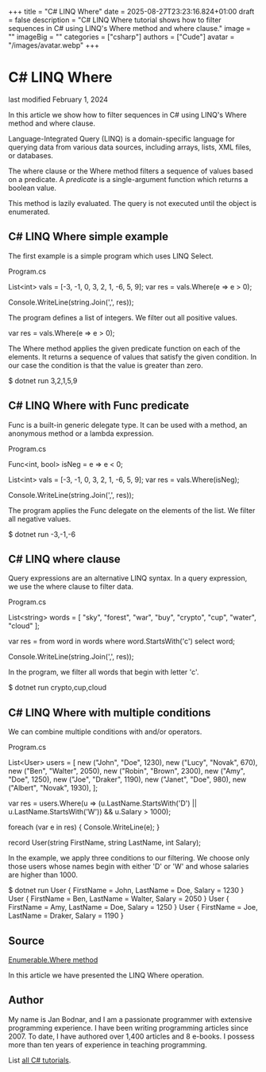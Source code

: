 +++
title = "C# LINQ Where"
date = 2025-08-27T23:23:16.824+01:00
draft = false
description = "C# LINQ Where tutorial shows how to filter sequences in C# using LINQ's Where method and where clause."
image = ""
imageBig = ""
categories = ["csharp"]
authors = ["Cude"]
avatar = "/images/avatar.webp"
+++

# C# LINQ Where

last modified February 1, 2024

 

In this article we show how to filter sequences in C# using LINQ's Where method
and where clause.

Language-Integrated Query (LINQ) is a domain-specific language for querying
data from various data sources, including arrays, lists, XML files, or databases.

The where clause or the Where method filters a
sequence of values based on a predicate. A *predicate* is a
single-argument function which returns a boolean value.

This method is lazily evaluated. The query is not executed until the
object is enumerated.

## C# LINQ Where simple example

The first example is a simple program which uses LINQ Select.

Program.cs
  

List&lt;int&gt; vals = [-3, -1, 0, 3, 2, 1, -6, 5, 9];
var res = vals.Where(e =&gt; e &gt; 0);

Console.WriteLine(string.Join(',', res));

The program defines a list of integers. We filter out all positive values.

var res = vals.Where(e =&gt; e &gt; 0);

The Where method applies the given predicate function on each of
the elements. It returns a sequence of values that satisfy the given condition.
In our case the condition is that the value is greater than zero.

$ dotnet run
3,2,1,5,9

## C# LINQ Where with Func predicate

Func is a built-in generic delegate type. It can be used with a
method, an anonymous method or a lambda expression.

Program.cs
  

Func&lt;int, bool&gt; isNeg = e =&gt; e &lt; 0;

List&lt;int&gt; vals = [-3, -1, 0, 3, 2, 1, -6, 5, 9];
var res = vals.Where(isNeg);

Console.WriteLine(string.Join(',', res));

The program applies the Func delegate on the elements of the list.
We filter all negative values.

$ dotnet run
-3,-1,-6

## C# LINQ where clause

Query expressions are an alternative LINQ syntax. In a query expression, we use
the where clause to filter data.

Program.cs
  

List&lt;string&gt; words = [ "sky", "forest", "war", "buy",
    "crypto", "cup", "water", "cloud" ];

var res = from word in words
            where word.StartsWith('c')
            select word;

Console.WriteLine(string.Join(',', res));

In the program, we filter all words that begin with letter 'c'.

$ dotnet run
crypto,cup,cloud

## C# LINQ Where with multiple conditions

We can combine multiple conditions with and/or operators.

Program.cs
  

List&lt;User&gt; users =
[
    new ("John", "Doe", 1230),
    new ("Lucy", "Novak", 670),
    new ("Ben", "Walter", 2050),
    new ("Robin", "Brown", 2300),
    new ("Amy", "Doe", 1250),
    new ("Joe", "Draker", 1190),
    new ("Janet", "Doe", 980),
    new ("Albert", "Novak", 1930),
];

var res = users.Where(u =&gt; (u.LastName.StartsWith('D') ||
    u.LastName.StartsWith('W')) &amp;&amp; u.Salary &gt; 1000);

foreach (var e in res)
{
    Console.WriteLine(e);
}

record User(string FirstName, string LastName, int Salary);

In the example, we apply three conditions to our filtering. We choose only those
users whose names begin with either 'D' or 'W' and whose salaries are higher
than 1000. 

$ dotnet run
User { FirstName = John, LastName = Doe, Salary = 1230 }
User { FirstName = Ben, LastName = Walter, Salary = 2050 }
User { FirstName = Amy, LastName = Doe, Salary = 1250 }
User { FirstName = Joe, LastName = Draker, Salary = 1190 }

## Source

[Enumerable.Where method](https://learn.microsoft.com/en-us/dotnet/api/system.linq.enumerable.where?view=net-8.0)

In this article we have presented the LINQ Where operation.

## Author

My name is Jan Bodnar, and I am a passionate programmer with extensive
programming experience. I have been writing programming articles since 2007.
To date, I have authored over 1,400 articles and 8 e-books. I possess more
than ten years of experience in teaching programming.

List [all C# tutorials](/csharp/).